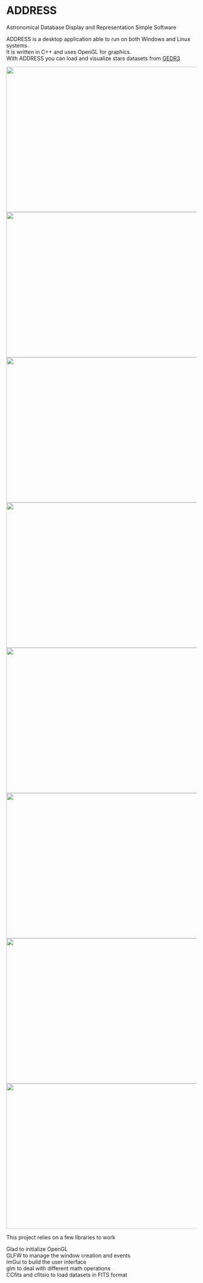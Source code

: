 # ADDRESS

Astronomical Database Display and Representation Simple Software

ADDRESS is a desktop application able to run on both Windows and Linux systems.\
It is written in C++ and uses OpenGL for graphics.\
With ADDRESS you can load and visualize stars datasets from [GEDR3](https://gea.esac.esa.int/archive/)

<img src="https://user-images.githubusercontent.com/97818552/150414454-452813d0-25c2-46af-ae39-d63be63dd39b.gif" width="512" height="384">

<img src="https://github.com/juanjo995/ADDRESS/assets/97818552/ba4f19cb-bb70-4f85-a6b6-c22a2cb0015e.gif" width="512" height="384">

<img src="https://github.com/juanjo995/ADDRESS/assets/97818552/69fef033-04b2-43e0-8076-706798379ae5.gif" width="512" height="384">

<img src="https://github.com/juanjo995/ADDRESS/assets/97818552/e9e3faa6-ff65-4ca8-afbd-cb82345e679d.gif" width="512" height="384">

<img src="https://github.com/juanjo995/ADDRESS/assets/97818552/cfc0e9a0-0946-48a0-9151-2a94054a880d.gif" width="512" height="384">

<img src="https://github.com/juanjo995/ADDRESS/assets/97818552/86dd1a6c-a88d-44fa-b885-12f31fde1c6e.gif" width="512" height="384">

<img src="https://github.com/juanjo995/ADDRESS/assets/97818552/042252d0-60f2-4fed-ae55-c493364729e3.gif" width="512" height="384">

<img src="https://github.com/juanjo995/ADDRESS/assets/97818552/496e90de-9e78-4d32-ba4e-d1e643c8a9d8.gif" width="512" height="384">

This project relies on a few libraries to work

Glad to initialize OpenGL\
GLFW to manage the window creation and events\
ImGui to build the user interface\
glm to deal with different math operations\
CCfits and cfitsio to load datasets in FITS format
